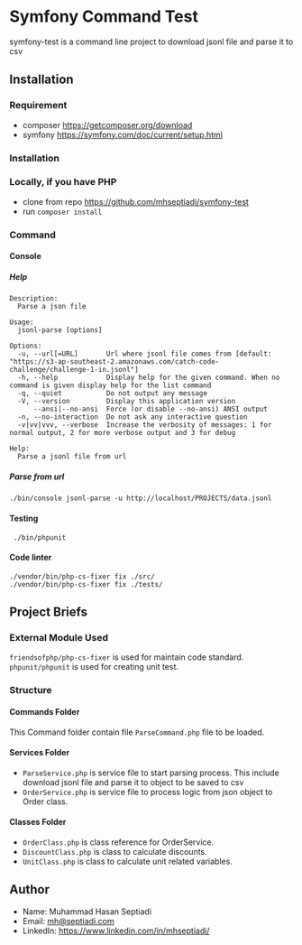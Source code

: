 
# Symfony Command Test

symfony-test is a command line project to download jsonl file and parse it to csv

## Installation

### Requirement
- composer https://getcomposer.org/download
- symfony https://symfony.com/doc/current/setup.html

### Installation


### Locally, if you have PHP
- clone from repo https://github.com/mhseptiadi/symfony-test
- run `composer install`

### Command

#### Console

##### Help
```shell
Description:
  Parse a json file

Usage:
  jsonl-parse [options]

Options:
  -u, --url[=URL]       Url where jsonl file comes from [default: "https://s3-ap-southeast-2.amazonaws.com/catch-code-challenge/challenge-1-in.jsonl"]
  -h, --help            Display help for the given command. When no command is given display help for the list command
  -q, --quiet           Do not output any message
  -V, --version         Display this application version
      --ansi|--no-ansi  Force (or disable --no-ansi) ANSI output
  -n, --no-interaction  Do not ask any interactive question
  -v|vv|vvv, --verbose  Increase the verbosity of messages: 1 for normal output, 2 for more verbose output and 3 for debug

Help:
  Parse a jsonl file from url
```

##### Parse from url
```shell
./bin/console jsonl-parse -u http://localhost/PROJECTS/data.jsonl
```

#### Testing 
```shell
 ./bin/phpunit
 ```

#### Code linter
```shell
./vendor/bin/php-cs-fixer fix ./src/
./vendor/bin/php-cs-fixer fix ./tests/
```

## Project Briefs

### External Module Used
`friendsofphp/php-cs-fixer` is used for maintain code standard.
`phpunit/phpunit` is used for creating unit test.

### Structure 
#### Commands Folder
This Command folder contain file `ParseCommand.php` file to be loaded.
#### Services Folder
- `ParseService.php` is service file to start parsing process. This include download jsonl file and parse it to object to be saved to csv
- `OrderService.php` is service file to process logic from json object to Order class.
#### Classes Folder
- `OrderClass.php` is class reference for OrderService.
- `DiscountClass.php` is class to calculate discounts.
- `UnitClass.php` is class to calculate unit related variables.

## Author
- Name: Muhammad Hasan Septiadi
- Email: mh@septiadi.com
- LinkedIn: https://www.linkedin.com/in/mhseptiadi/
